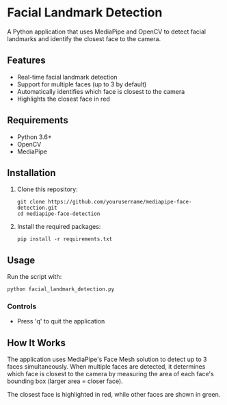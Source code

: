 # Facial Landmark Detection

A Python application that uses MediaPipe and OpenCV to detect facial landmarks and identify the closest face to the camera.

## Features

- Real-time facial landmark detection
- Support for multiple faces (up to 3 by default)
- Automatically identifies which face is closest to the camera
- Highlights the closest face in red

## Requirements

- Python 3.6+
- OpenCV
- MediaPipe

## Installation

1. Clone this repository:
   ```
   git clone https://github.com/yourusername/mediapipe-face-detection.git
   cd mediapipe-face-detection
   ```

2. Install the required packages:
   ```
   pip install -r requirements.txt
   ```

## Usage

Run the script with:

```
python facial_landmark_detection.py
```

### Controls

- Press 'q' to quit the application

## How It Works

The application uses MediaPipe's Face Mesh solution to detect up to 3 faces simultaneously. When multiple faces are detected, it determines which face is closest to the camera by measuring the area of each face's bounding box (larger area = closer face).

The closest face is highlighted in red, while other faces are shown in green. 